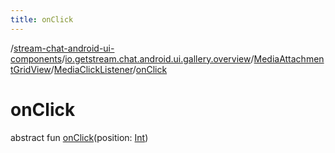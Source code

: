 ```yaml
---
title: onClick
---
```

/[stream-chat-android-ui-components](../../../index.md)/[io.getstream.chat.android.ui.gallery.overview](../../index.md)/[MediaAttachmentGridView](../index.md)/[MediaClickListener](index.md)/[onClick](onClick.md)  
  
  
  
# onClick  
abstract fun [onClick](onClick.md)(position: [Int](https://kotlinlang.org/api/latest/jvm/stdlib/kotlin/-int/index.html))
